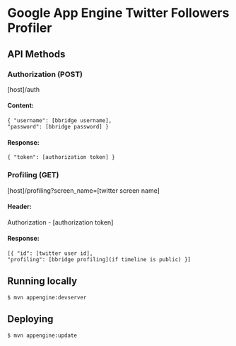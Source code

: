 # Google App Engine Twitter Followers Profiler

## API Methods

### Authorization (POST)
\[host\]/auth
#### Content:
    { "username": [bbridge username],
    "password": [bbridge password] }
#### Response:
    { "token": [authorization token] }

### Profiling (GET)
\[host\]/profiling?screen_name=\[twitter screen name\]
#### Header:
Authorization - \[authorization token\]
#### Response: 
    [{ "id": [twitter user id],
    "profiling": [bbridge profiling](if timeline is public) }]

## Running locally
    $ mvn appengine:devserver

## Deploying
    $ mvn appengine:update
